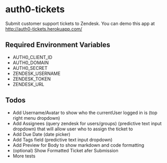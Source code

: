 # auth0-tickets
Submit customer support tickets to Zendesk.  You can demo this app at http://auth0-tickets.herokuapp.com/

## Required Environment Variables
* AUTH0_CLIENT_ID
* AUTH0_DOMAIN
* AUTH0_SECRET
* ZENDESK_USERNAME
* ZENDESK_TOKEN
* ZENDESK_URL 

## Todos
* Add Username/Avatar to show who the currentUser logged in is (top right menu dropdown)
* Add Assignees (query zendesk for users/groups) (predictive text input dropdown) that will allow user who to assign the ticket to
* Add Due Date (date picker)
* Add Tags field (predictive text input dropdown)
* Add Preview for Body to show markdown and code formatting
* (optional) Show Formatted Ticket afer Submission
* More tests
